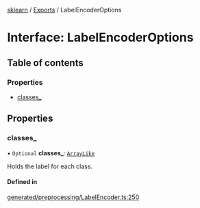 [sklearn](../readme.md) / [Exports](../modules.md) / LabelEncoderOptions

# Interface: LabelEncoderOptions

## Table of contents

### Properties

- [classes\_](LabelEncoderOptions.md#classes_)

## Properties

### classes\_

• `Optional` **classes\_**: [`ArrayLike`](../modules.md#arraylike)

Holds the label for each class.

#### Defined in

[generated/preprocessing/LabelEncoder.ts:250](https://github.com/transitive-bullshit/scikit-learn-ts/blob/367336a/packages/sklearn/src/generated/preprocessing/LabelEncoder.ts#L250)
